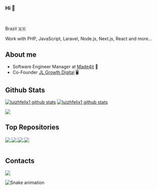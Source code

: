 ### Hi 👋

<br />

Brazil 🇧🇷 

Work with PHP, JavaScript, Laravel, Node.js, Next.js, React and more...

## About me

- Software Engineer Manager at [Made4it](https://www.made4it.com.br/) 💼
- Co-Founder [JL Growth Digital](https://www.jlgrowthdigital.com.br/) 🖥️


## Github Stats 

<!-- <a href="https://github.com/luizhfelix1>
  <img align="center" src="https://github-readme-stats.vercel.app/api?username=luizhfelix1&show_icons=true&include_all_commits=true&theme=tokyonight&hide_border=true" alt="Anurag's github stats" />
</a><br />
<a href="https://github.com/luizhfelix1">
  <img align="center" src="https://github-readme-stats.vercel.app/api/top-langs/?username=luizhfelix1&layout=compact&theme=tokyonight&hide_border=true" />
</a> -->
[![luizhfelix1 github stats](https://github-readme-stats.vercel.app/api?username=luizhfelix1&include_all_commits=true&count_private=true&show_icons=true&theme=tokyonight)](https://github.com/luizhfelix1) [![luizhfelix1 github stats](https://github-readme-stats.vercel.app/api/top-langs?username=luizhfelix1&include_all_commits=true&count_private=true&show_icons=true&theme=tokyonight&layout=compact)](https://github.com/luizhfelix1)

![](https://hit.yhype.me/github/profile?user_id=3362854)


## Top Repositories

<a href="https://github.com/luizhfelix1/pokeapi">
  <img align="center" src="https://github-readme-stats.vercel.app/api/pin/?username=luizhfelix1&repo=pokeapi&theme=tokyonight" />
</a>
<a href="https://github.com/luizhfelix1/eloquente-javascript">
  <img align="center" src="https://github-readme-stats.vercel.app/api/pin/?username=luizhfelix1&repo=dev-landing-page-master&theme=tokyonight" />
</a>
<a href="https://github.com/luizhfelix1/eloquente-javascript">
  <img align="center" src="https://github-readme-stats.vercel.app/api/pin/?username=luizhfelix1&repo=eloquente-javascript&theme=tokyonight" />
</a>
<a href="https://github.com/luizhfelix1/eloquente-javascript">
  <img align="center" src="https://github-readme-stats.vercel.app/api/pin/?username=luizhfelix1&repo=nlw3-discovery-happy&theme=tokyonight" />
</a>
<br />
<br />

## Contacts

<div>   
<!-- 	<a href="https://www.twitch.tv/rafaballerinii" target="_blank"><img src="https://img.shields.io/badge/Twitch-9146FF?style=for-the-badge&logo=twitch&logoColor=white" target="_blank"></a> -->  
 <!-- <a href="https://discord.gg/pDbY76q8Qf" target="_blank"><img src="https://img.shields.io/badge/Discord-7289DA?style=for-the-badge&logo=discord&logoColor=white" target="_blank"></a> -->   
  <a href="https://www.linkedin.com/in/luizhfelix1/" target="_blank"><img src="https://img.shields.io/badge/-LinkedIn-%230077B5?style=for-the-badge&logo=linkedin&logoColor=white" target="_blank"></a>
  
  ![Snake animation](https://github.com/luizhfelix1/luizrickfelix/blob/output/github-contribution-grid-snake.svg)
  
</div>

